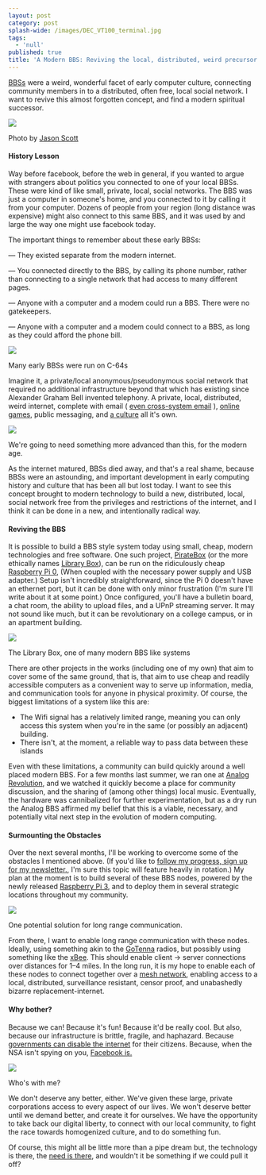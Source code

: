 ```yaml
---
layout: post
category: post
splash-wide: /images/DEC_VT100_terminal.jpg
tags:
  - 'null'
published: true
title: 'A Modern BBS: Reviving the local, distributed, weird precursor to Facebook.'
---
```

[BBSs][7] were a weird, wonderful facet of early computer culture, connecting community members in to a distributed, often free, local social network. I want to revive this almost forgotten concept, and find a modern spiritual successor.

![][8]

Photo by [Jason Scott][9]

#### History Lesson

Way before facebook, before the web in general, if you wanted to argue with strangers about politics you connected to one of your local BBSs. These were kind of like small, private, local, social networks. The BBS was just a computer in someone's home, and you connected to it by calling it from your computer. Dozens of people from your region (long distance was expensive) might also connect to this same BBS, and it was used by and large the way one might use facebook today.

The important things to remember about these early BBSs:

— They existed separate from the modern internet.

— You connected directly to the BBS, by calling its phone number, rather than connecting to a single network that had access to many different pages.

— Anyone with a computer and a modem could run a BBS. There were no gatekeepers.

— Anyone with a computer and a modem could connect to a BBS, as long as they could afford the phone bill.

![][10]

Many early BBSs were run on C-64s

Imagine it, a private/local anonymous/pseudonymous social network that required no additional infrastructure beyond that which has existing since Alexander Graham Bell invented telephony. A private, local, distributed, weird internet, complete with email ( [even cross-system email][11] ), [online games][12], public messaging, and [a culture][13] all it's own.

![][14]

We're going to need something more advanced than this, for the modern age.

As the internet matured, BBSs died away, and that's a real shame, because BBSs were an astounding, and important development in early computing history and culture that has been all but lost today. I want to see this concept brought to modern technology to build a new, distributed, local, social network free from the privileges and restrictions of the internet, and I think it can be done in a new, and intentionally radical way.

#### Reviving the BBS

It is possible to build a BBS style system today using small, cheap, modern technologies and free software. One such project, [PirateBox][15] (or the more ethically names [Library Box][16]), can be run on the ridiculously cheap [Raspberry Pi 0][17], (When coupled with the necessary power supply and USB adapter.) Setup isn't incredibly straightforward, since the Pi 0 doesn't have an ethernet port, but it can be done with only minor frustration (I'm sure I'll write about it at some point.) Once configured, you'll have a bulletin board, a chat room, the ability to upload files, and a UPnP streaming server. It may not sound like much, but it can be revolutionary on a college campus, or in an apartment building.

![][18]

The Library Box, one of many modern BBS like systems

There are other projects in the works (including one of my own) that aim to cover some of the same ground, that is, that aim to use cheap and readily accessible computers as a convenient way to serve up information, media, and communication tools for anyone in physical proximity. Of course, the biggest limitations of a system like this are:

* The Wifi signal has a relatively limited range, meaning you can only access this system when you're in the same (or possibly an adjacent) building.
* There isn't, at the moment, a reliable way to pass data between these islands

Even with these limitations, a community can build quickly around a well placed modern BBS. For a few months last summer, we ran one at [Analog Revolution][19], and we watched it quickly become a place for community discussion, and the sharing of (among other things) local music. Eventually, the hardware was cannibalized for further experimentation, but as a dry run the Analog BBS affirmed my belief that this is a viable, necessary, and potentially vital next step in the evolution of modern computing.

#### Surmounting the Obstacles

Over the next several months, I'll be working to overcome some of the obstacles I mentioned above. (If you'd like to [follow my progress, sign up for my newsletter.][20], I'm sure this topic will feature heavily in rotation.) My plan at the moment is to build several of these BBS nodes, powered by the newly released [Raspberry Pi 3][21], and to deploy them in several strategic locations throughout my community.

![][23]

One potential solution for long range communication.

From there, I want to enable long range communication with these nodes. Ideally, using something akin to the [GoTenna][24] radios, but possibly using something like the [xBee][25]. This should enable client -> server connections over distances for 1–4 miles. In the long run, it is my hope to enable each of these nodes to connect together over a [mesh network][26], enabling access to a local, distributed, surveillance resistant, censor proof, and unabashedly bizarre replacement-internet.

#### Why bother?

Because we can! Because it's fun! Because it'd be really cool. But also, because our infrastructure is brittle, fragile, and haphazard. Because [governments can disable the internet][27] for their citizens. Because, when the NSA isn't spying on you, [Facebook is.][28]

![][29]

Who's with me?

We don't deserve any better, either. We've given these large, private corporations access to every aspect of our lives. We won't deserve better until we demand better, and create it for ourselves. We have the opportunity to take back our digital liberty, to connect with our local community, to fight the race towards homogenized culture, and to do something fun.



Of course, this might all be little more than a pipe dream but, the technology is there, the [need is there][30], and wouldn't it be something if we could pull it off?



[7]: https://en.wikipedia.org/wiki/Bulletin_board_system
[8]: https://cdn-images-1.medium.com/max/1600/0*EbptUQmjV24JW-_N.jpg
[9]: https://www.flickr.com/people/54568729@N00
[10]: https://cdn-images-1.medium.com/max/1600/1*3gNJEq62qKM2RszIRIFfUg.png
[11]: https://en.wikipedia.org/wiki/FidoNet
[12]: https://en.wikipedia.org/wiki/BBS_door
[13]: https://www.youtube.com/watch?v=JnSz-Hb9LQY
[14]: https://cdn-images-1.medium.com/max/1600/1*5fzHMD7KmWukT3aK5rDrJA.jpeg
[15]: https://piratebox.cc/
[16]: http://librarybox.us/
[17]: https://www.raspberrypi.org/blog/raspberry-pi-zero/
[18]: https://cdn-images-1.medium.com/max/1600/1*bTcVfIPGcx45Yu2DoRW5Uw.jpeg
[19]: http://analogrevolution.com
[20]: http://tinyletter.com/ajroach42
[21]: https://www.raspberrypi.org/blog/raspberry-pi-3-on-sale/
[23]: https://cdn-images-1.medium.com/max/1600/1*Iuikav1W5ma-4oM_d81j3A.jpeg
[24]: http://www.gotenna.com/
[25]: https://www.sparkfun.com/products/9099
[26]: https://en.wikipedia.org/wiki/Mesh_networking
[27]: http://www.wsj.com/articles/SB10001424052748703956604576110453371369740
[28]: http://www.businessinsider.com/this-is-how-facebook-is-tracking-your-internet-activity-2012-9
[29]: https://cdn-images-1.medium.com/max/1600/1*i5Ekawy3LGYLsT2Hr1NIvQ.jpeg
[30]: https://www.eff.org/nsa-spying
